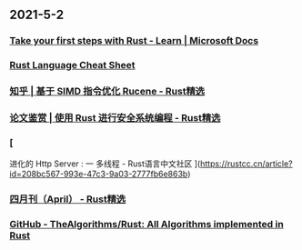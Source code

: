 
## 2021-5-2

### [Take your first steps with Rust - Learn | Microsoft Docs](https://docs.microsoft.com/en-us/learn/paths/rust-first-steps/)

### [Rust Language Cheat Sheet](https://cheats.rs/)

### [知乎 | 基于 SIMD 指令优化 Rucene - Rust精选](https://rustmagazine.github.io/rust_magazine_2021/chapter_4/zhihu_simd_rucene.html)

### [论文鉴赏 | 使用 Rust 进行安全系统编程 - Rust精选](https://rustmagazine.github.io/rust_magazine_2021/chapter_4/safe_system.html)

### [
进化的 Http Server : 一 多线程 - Rust语言中文社区
](https://rustcc.cn/article?id=208bc567-993e-47c3-9a03-2777fb6e863b)

### [四月刊（April） - Rust精选](https://rustmagazine.github.io/rust_magazine_2021/chapter_4/toc.html)

### [GitHub - TheAlgorithms/Rust: All Algorithms implemented in Rust](https://github.com/TheAlgorithms/Rust)